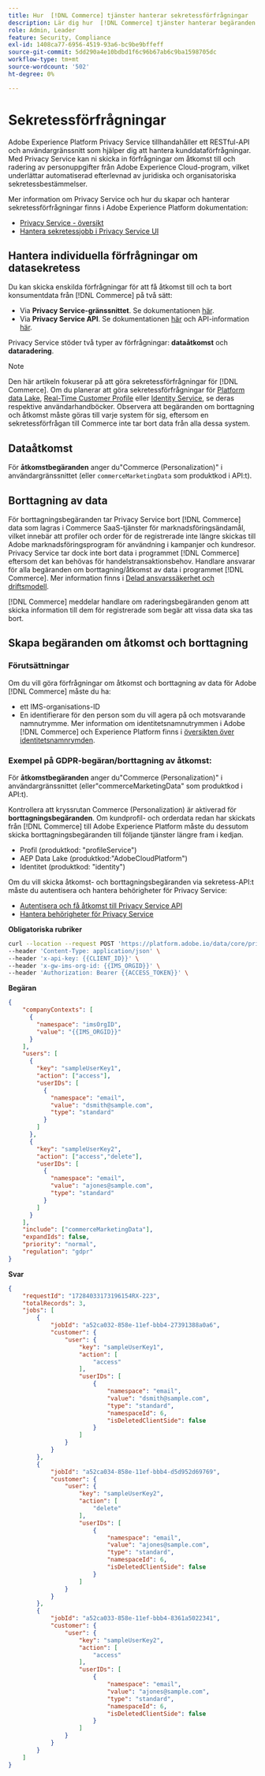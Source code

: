 ```yaml
---
title: Hur  [!DNL Commerce] tjänster hanterar sekretessförfrågningar
description: Lär dig hur  [!DNL Commerce] tjänster hanterar begäranden om åtkomst och borttagning av data.
role: Admin, Leader
feature: Security, Compliance
exl-id: 1408ca77-6956-4519-93a6-bc9be9bffeff
source-git-commit: 5dd290a4e10bdbd1f6c96b67ab6c9ba1598705dc
workflow-type: tm+mt
source-wordcount: '502'
ht-degree: 0%

---
```


# Sekretessförfrågningar

Adobe Experience Platform Privacy Service tillhandahåller ett RESTful-API och användargränssnitt som hjälper dig att hantera kunddataförfrågningar. Med Privacy Service kan ni skicka in förfrågningar om åtkomst till och radering av personuppgifter från Adobe Experience Cloud-program, vilket underlättar automatiserad efterlevnad av juridiska och organisatoriska sekretessbestämmelser.

Mer information om Privacy Service och hur du skapar och hanterar sekretessförfrågningar finns i Adobe Experience Platform dokumentation:

* [Privacy Service - översikt](https://experienceleague.adobe.com/sv/docs/experience-platform/privacy/home)
* [Hantera sekretessjobb i Privacy Service UI](https://experienceleague.adobe.com/sv/docs/experience-platform/privacy/ui/user-guide)

## Hantera individuella förfrågningar om datasekretess

Du kan skicka enskilda förfrågningar för att få åtkomst till och ta bort konsumentdata från [!DNL Commerce] på två sätt:

* Via **Privacy Service-gränssnittet**. Se dokumentationen [här](https://experienceleague.adobe.com/sv/docs/experience-platform/privacy/ui/user-guide#_blank).
* Via **Privacy Service API**. Se dokumentationen [här](https://developer.adobe.com/experience-platform-apis/references/privacy-service/#_blank) och API-information [här](https://developer.adobe.com/experience-platform-apis/#_blank).

Privacy Service stöder två typer av förfrågningar: **dataåtkomst** och **dataradering**.

>[!NOTE]
>
>Den här artikeln fokuserar på att göra sekretessförfrågningar för [!DNL Commerce]. Om du planerar att göra sekretessförfrågningar för [Platform data Lake](https://experienceleague.adobe.com/sv/docs/experience-platform/catalog/privacy), [Real-Time Customer Profile](https://experienceleague.adobe.com/sv/docs/experience-platform/profile/privacy) eller [Identity Service](https://experienceleague.adobe.com/sv/docs/experience-platform/identity/privacy), se deras respektive användarhandböcker. Observera att begäranden om borttagning och åtkomst måste göras till varje system för sig, eftersom en sekretessförfrågan till Commerce inte tar bort data från alla dessa system.

## Dataåtkomst

För **åtkomstbegäranden** anger du&quot;Commerce (Personalization)&quot; i användargränssnittet (eller `commerceMarketingData` som produktkod i API:t).

## Borttagning av data

För borttagningsbegäranden tar Privacy Service bort [!DNL Commerce] data som lagras i Commerce SaaS-tjänster för marknadsföringsändamål, vilket innebär att profiler och order för de registrerade inte längre skickas till Adobe marknadsföringsprogram för användning i kampanjer och kundresor. Privacy Service tar dock inte bort data i programmet [!DNL Commerce] eftersom det kan behövas för handelstransaktionsbehov. Handlare ansvarar för alla begäranden om borttagning/åtkomst av data i programmet [!DNL Commerce]. Mer information finns i [Delad ansvarssäkerhet och driftsmodell](https://experienceleague.adobe.com/sv/docs/commerce-operations/security-and-compliance/shared-responsibility).

[!DNL Commerce] meddelar handlare om raderingsbegäranden genom att skicka information till dem för registrerade som begär att vissa data ska tas bort.

## Skapa begäranden om åtkomst och borttagning

### Förutsättningar

Om du vill göra förfrågningar om åtkomst och borttagning av data för Adobe [!DNL Commerce] måste du ha:

* ett IMS-organisations-ID
* En identifierare för den person som du vill agera på och motsvarande namnutrymme. Mer information om identitetsnamnutrymmen i Adobe [!DNL Commerce] och Experience Platform finns i [översikten över identitetsnamnrymden](https://experienceleague.adobe.com/sv/docs/experience-platform/identity/features/namespaces).

### Exempel på GDPR-begäran/borttagning av åtkomst:

För **åtkomstbegäranden** anger du&quot;Commerce (Personalization)&quot; i användargränssnittet (eller&quot;commerceMarketingData&quot; som produktkod i API:t).

Kontrollera att kryssrutan Commerce (Personalization) är aktiverad för **borttagningsbegäranden**. Om kundprofil- och orderdata redan har skickats från [!DNL Commerce] till Adobe Experience Platform måste du dessutom skicka borttagningsbegäranden till följande tjänster längre fram i kedjan.

* Profil (produktkod: &quot;profileService&quot;)
* AEP Data Lake (produktkod:&quot;AdobeCloudPlatform&quot;)
* Identitet (produktkod: &quot;identity&quot;)

Om du vill skicka åtkomst- och borttagningsbegäranden via sekretess-API:t måste du autentisera och hantera behörigheter för Privacy Service:

* [Autentisera och få åtkomst till Privacy Service API](https://experienceleague.adobe.com/sv/docs/experience-platform/privacy/api/getting-started)
* [Hantera behörigheter för Privacy Service](https://experienceleague.adobe.com/sv/docs/experience-platform/privacy/permissions)

**Obligatoriska rubriker**

```bash
curl --location --request POST 'https://platform.adobe.io/data/core/privacy/jobs' \
--header 'Content-Type: application/json' \
--header 'x-api-key: {{CLIENT_ID}}' \
--header 'x-gw-ims-org-id: {{IMS_ORGID}}' \
--header 'Authorization: Bearer {{ACCESS_TOKEN}}' \
```

**Begäran**

```json
{
    "companyContexts": [
      {
        "namespace": "imsOrgID",
        "value": "{{IMS_ORGID}}"
      }
    ],
    "users": [
      {
        "key": "sampleUserKey1",
        "action": ["access"],
        "userIDs": [
          {
            "namespace": "email",
            "value": "dsmith@sample.com",
            "type": "standard"
          }
        ]
      },
      {
        "key": "sampleUserKey2",
        "action": ["access","delete"],
        "userIDs": [
          {
            "namespace": "email",
            "value": "ajones@sample.com",
            "type": "standard"
          }
        ]
      }
    ],
    "include": ["commerceMarketingData"],
    "expandIds": false,
    "priority": "normal",
    "regulation": "gdpr"
}
```

**Svar**

```json
{
    "requestId": "17284033173196154RX-223",
    "totalRecords": 3,
    "jobs": [
        {
            "jobId": "a52ca032-858e-11ef-bbb4-27391388a0a6",
            "customer": {
                "user": {
                    "key": "sampleUserKey1",
                    "action": [
                        "access"
                    ],
                    "userIDs": [
                        {
                            "namespace": "email",
                            "value": "dsmith@sample.com",
                            "type": "standard",
                            "namespaceId": 6,
                            "isDeletedClientSide": false
                        }
                    ]
                }
            }
        },
        {
            "jobId": "a52ca034-858e-11ef-bbb4-d5d952d69769",
            "customer": {
                "user": {
                    "key": "sampleUserKey2",
                    "action": [
                        "delete"
                    ],
                    "userIDs": [
                        {
                            "namespace": "email",
                            "value": "ajones@sample.com",
                            "type": "standard",
                            "namespaceId": 6,
                            "isDeletedClientSide": false
                        }
                    ]
                }
            }
        },
        {
            "jobId": "a52ca033-858e-11ef-bbb4-8361a5022341",
            "customer": {
                "user": {
                    "key": "sampleUserKey2",
                    "action": [
                        "access"
                    ],
                    "userIDs": [
                        {
                            "namespace": "email",
                            "value": "ajones@sample.com",
                            "type": "standard",
                            "namespaceId": 6,
                            "isDeletedClientSide": false
                        }
                    ]
                }
            }
        }
    ]
}
```
